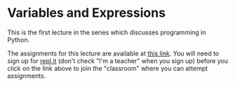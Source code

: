 # Variables and Expressions

This is the first lecture in the series which discusses programming in Python.

The assignments for this lecture are available at [this link](https://repl.it/data/classrooms/share/d1612889d1c2cb98e4e67e10382ffd51). You will need to sign up for [repl.it](https://repl.it) (don't check "I'm a teacher" when you sign up) before you click on the link above to join the "classroom" where you can attempt assignments.
